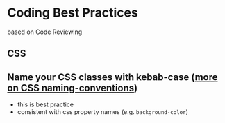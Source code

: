 # Coding Best Practices
based on Code Reviewing

## CSS

## Name your CSS classes with kebab-case ([more on CSS naming-conventions](https://www.freecodecamp.org/news/css-naming-conventions-that-will-save-you-hours-of-debugging-35cea737d849/)) 
- this is best practice
- consistent with css property names (e.g. `background-color`)
